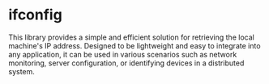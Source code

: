 # ifconfig
This library provides a simple and efficient solution for retrieving the local machine's IP address. Designed to be lightweight and easy to integrate into any application, it can be used in various scenarios such as network monitoring, server configuration, or identifying devices in a distributed system.
